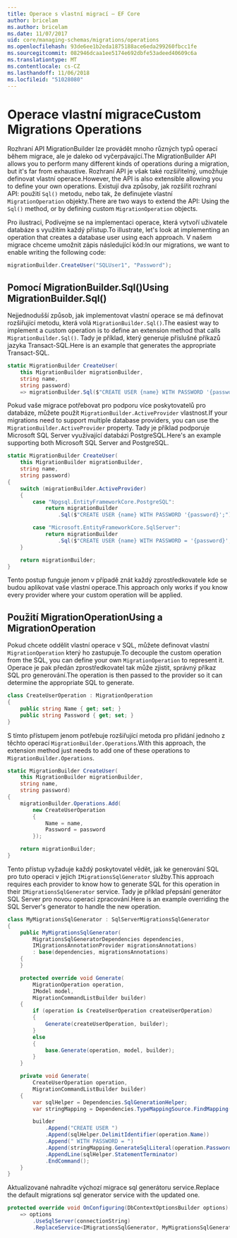 ```yaml
---
title: Operace s vlastní migrací – EF Core
author: bricelam
ms.author: bricelam
ms.date: 11/07/2017
uid: core/managing-schemas/migrations/operations
ms.openlocfilehash: 93de6ee1b2eda1875188ace6eda299260fbcc1fe
ms.sourcegitcommit: 082946dcaa1ee5174e692dbfe53adeed40609c6a
ms.translationtype: MT
ms.contentlocale: cs-CZ
ms.lasthandoff: 11/06/2018
ms.locfileid: "51028080"
---
```

<a name="custom-migrations-operations"></a><span data-ttu-id="32f14-102">Operace vlastní migrace</span><span class="sxs-lookup"><span data-stu-id="32f14-102">Custom Migrations Operations</span></span>
============================
<span data-ttu-id="32f14-103">Rozhraní API MigrationBuilder lze provádět mnoho různých typů operací během migrace, ale je daleko od vyčerpávající.</span><span class="sxs-lookup"><span data-stu-id="32f14-103">The MigrationBuilder API allows you to perform many different kinds of operations during a migration, but it's far from exhaustive.</span></span> <span data-ttu-id="32f14-104">Rozhraní API je však také rozšiřitelný, umožňuje definovat vlastní operace.</span><span class="sxs-lookup"><span data-stu-id="32f14-104">However, the API is also extensible allowing you to define your own operations.</span></span> <span data-ttu-id="32f14-105">Existují dva způsoby, jak rozšířit rozhraní API: použití `Sql()` metodu, nebo tak, že definujete vlastní `MigrationOperation` objekty.</span><span class="sxs-lookup"><span data-stu-id="32f14-105">There are two ways to extend the API: Using the `Sql()` method, or by defining custom `MigrationOperation` objects.</span></span>

<span data-ttu-id="32f14-106">Pro ilustraci, Podívejme se na implementaci operace, která vytvoří uživatele databáze s využitím každý přístup.</span><span class="sxs-lookup"><span data-stu-id="32f14-106">To illustrate, let's look at implementing an operation that creates a database user using each approach.</span></span> <span data-ttu-id="32f14-107">V našem migrace chceme umožnit zápis následující kód:</span><span class="sxs-lookup"><span data-stu-id="32f14-107">In our migrations, we want to enable writing the following code:</span></span>

``` csharp
migrationBuilder.CreateUser("SQLUser1", "Password");
```

<a name="using-migrationbuildersql"></a><span data-ttu-id="32f14-108">Pomocí MigrationBuilder.Sql()</span><span class="sxs-lookup"><span data-stu-id="32f14-108">Using MigrationBuilder.Sql()</span></span>
----------------------------
<span data-ttu-id="32f14-109">Nejjednodušší způsob, jak implementovat vlastní operace se má definovat rozšiřující metodu, která volá `MigrationBuilder.Sql()`.</span><span class="sxs-lookup"><span data-stu-id="32f14-109">The easiest way to implement a custom operation is to define an extension method that calls `MigrationBuilder.Sql()`.</span></span>
<span data-ttu-id="32f14-110">Tady je příklad, který generuje příslušné příkazů jazyka Transact-SQL.</span><span class="sxs-lookup"><span data-stu-id="32f14-110">Here is an example that generates the appropriate Transact-SQL.</span></span>

``` csharp
static MigrationBuilder CreateUser(
    this MigrationBuilder migrationBuilder,
    string name,
    string password)
    => migrationBuilder.Sql($"CREATE USER {name} WITH PASSWORD '{password}';");
```

<span data-ttu-id="32f14-111">Pokud vaše migrace potřebovat pro podporu více poskytovatelů pro databáze, můžete použít `MigrationBuilder.ActiveProvider` vlastnost.</span><span class="sxs-lookup"><span data-stu-id="32f14-111">If your migrations need to support multiple database providers, you can use the `MigrationBuilder.ActiveProvider` property.</span></span> <span data-ttu-id="32f14-112">Tady je příklad podporuje Microsoft SQL Server využívající databázi PostgreSQL.</span><span class="sxs-lookup"><span data-stu-id="32f14-112">Here's an example supporting both Microsoft SQL Server and PostgreSQL.</span></span>

``` csharp
static MigrationBuilder CreateUser(
    this MigrationBuilder migrationBuilder,
    string name,
    string password)
{
    switch (migrationBuilder.ActiveProvider)
    {
        case "Npgsql.EntityFrameworkCore.PostgreSQL":
            return migrationBuilder
                .Sql($"CREATE USER {name} WITH PASSWORD '{password}';");

        case "Microsoft.EntityFrameworkCore.SqlServer":
            return migrationBuilder
                .Sql($"CREATE USER {name} WITH PASSWORD = '{password}';");
    }

    return migrationBuilder;
}
```

<span data-ttu-id="32f14-113">Tento postup funguje jenom v případě znát každý zprostředkovatele kde se budou aplikovat vaše vlastní operace.</span><span class="sxs-lookup"><span data-stu-id="32f14-113">This approach only works if you know every provider where your custom operation will be applied.</span></span>

<a name="using-a-migrationoperation"></a><span data-ttu-id="32f14-114">Použití MigrationOperation</span><span class="sxs-lookup"><span data-stu-id="32f14-114">Using a MigrationOperation</span></span>
---------------------------
<span data-ttu-id="32f14-115">Pokud chcete oddělit vlastní operace v SQL, můžete definovat vlastní `MigrationOperation` který ho zastupuje.</span><span class="sxs-lookup"><span data-stu-id="32f14-115">To decouple the custom operation from the SQL, you can define your own `MigrationOperation` to represent it.</span></span> <span data-ttu-id="32f14-116">Operace je pak předán zprostředkovatel tak může zjistit, správný příkaz SQL pro generování.</span><span class="sxs-lookup"><span data-stu-id="32f14-116">The operation is then passed to the provider so it can determine the appropriate SQL to generate.</span></span>

``` csharp
class CreateUserOperation : MigrationOperation
{
    public string Name { get; set; }
    public string Password { get; set; }
}
```

<span data-ttu-id="32f14-117">S tímto přístupem jenom potřebuje rozšiřující metoda pro přidání jednoho z těchto operací `MigrationBuilder.Operations`.</span><span class="sxs-lookup"><span data-stu-id="32f14-117">With this approach, the extension method just needs to add one of these operations to `MigrationBuilder.Operations`.</span></span>

``` csharp
static MigrationBuilder CreateUser(
    this MigrationBuilder migrationBuilder,
    string name,
    string password)
{
    migrationBuilder.Operations.Add(
        new CreateUserOperation
        {
            Name = name,
            Password = password
        });

    return migrationBuilder;
}
```

<span data-ttu-id="32f14-118">Tento přístup vyžaduje každý poskytovatel vědět, jak ke generování SQL pro tuto operaci v jejich `IMigrationsSqlGenerator` služby.</span><span class="sxs-lookup"><span data-stu-id="32f14-118">This approach requires each provider to know how to generate SQL for this operation in their `IMigrationsSqlGenerator` service.</span></span> <span data-ttu-id="32f14-119">Tady je příklad přepsání generátor SQL Server pro novou operaci zpracování.</span><span class="sxs-lookup"><span data-stu-id="32f14-119">Here is an example overriding the SQL Server's generator to handle the new operation.</span></span>

``` csharp
class MyMigrationsSqlGenerator : SqlServerMigrationsSqlGenerator
{
    public MyMigrationsSqlGenerator(
        MigrationsSqlGeneratorDependencies dependencies,
        IMigrationsAnnotationProvider migrationsAnnotations)
        : base(dependencies, migrationsAnnotations)
    {
    }

    protected override void Generate(
        MigrationOperation operation,
        IModel model,
        MigrationCommandListBuilder builder)
    {
        if (operation is CreateUserOperation createUserOperation)
        {
            Generate(createUserOperation, builder);
        }
        else
        {
            base.Generate(operation, model, builder);
        }
    }

    private void Generate(
        CreateUserOperation operation,
        MigrationCommandListBuilder builder)
    {
        var sqlHelper = Dependencies.SqlGenerationHelper;
        var stringMapping = Dependencies.TypeMappingSource.FindMapping(typeof(string));

        builder
            .Append("CREATE USER ")
            .Append(sqlHelper.DelimitIdentifier(operation.Name))
            .Append(" WITH PASSWORD = ")
            .Append(stringMapping.GenerateSqlLiteral(operation.Password))
            .AppendLine(sqlHelper.StatementTerminator)
            .EndCommand();
    }
}
```

<span data-ttu-id="32f14-120">Aktualizované nahradíte výchozí migrace sql generátoru service.</span><span class="sxs-lookup"><span data-stu-id="32f14-120">Replace the default migrations sql generator service with the updated one.</span></span>

``` csharp
protected override void OnConfiguring(DbContextOptionsBuilder options)
    => options
        .UseSqlServer(connectionString)
        .ReplaceService<IMigrationsSqlGenerator, MyMigrationsSqlGenerator>();
```
